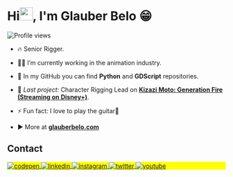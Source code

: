 <h1 align="left">Hi<img src="https://raw.githubusercontent.com/kaueMarques/kaueMarques/master/hi.gif" height="30px">, I'm Glauber Belo 😁</h1>
<p align="left"> <img src="https://komarev.com/ghpvc/?username=GlauberBelo&color=yellow" alt="Profile views" /> </p>

- 🔥 Senior Rigger.

- 👨‍💻 I’m currently working in the animation industry.

- 💬 In my GitHub you can find **Python** and **GDScript** repositories.

- 🔭 *Last project:* Character Rigging Lead on [**Kizazi Moto: Generation Fire (Streaming on Disney+)**](https://www.imdb.com/title/tt14866860/?ref_=nm_knf_t_1).

- ⚡ Fun fact: I love to play the guitar🎸

- ▶️ More at [**glauberbelo.com**](https://glauberbelo.com)


## Contact

<p align="left" style="background:yellow">
<a href="https://glauberbelo.com" target="_blank">
  <img align="center" src="https://img.shields.io/badge/-glauberbelo-05122A?style=flat&logo=codepen" alt="codepen"/>
</a>
<a href="https://linkedin.com/in/glauberbelo" target="_blank">
  <img align="center" src="https://img.shields.io/badge/-glauberbelo-05122A?style=flat&logo=linkedin" alt="linkedin"/>
</a>
<a href="https://instagram.com/glauber.belo" target="_blank">
 <img align="center" src="https://img.shields.io/badge/-glauberbelo-05122A?style=flat&logo=instagram" alt="instagram"/>
</a>
<a href="https://twitter.com/RiggerBelo" target="_blank">
  <img align="center" src="https://img.shields.io/badge/-glauberbelo-05122A?style=flat&logo=twitter" alt="twitter"/>  
</a>
<a href="https://www.youtube.com/channel/UCVrclW9_SoqKG2MBpIriNpA" target="_blank">
 <img align="center" src="https://img.shields.io/badge/-glauberbelo-05122A?style=flat&logo=youtube" alt="youtube"/>
</a>
</p>

<!--
**GlauberBelo/GlauberBelo** is a ✨ _special_ ✨ repository because its `README.md` (this file) appears on your GitHub profile.

Here are some ideas to get you started:

- 🔭 I’m currently working on ...
- 🌱 I’m currently learning ...
- 👯 I’m looking to collaborate on ...
- 🤔 I’m looking for help with ...
- 💬 Ask me about ...
- 📫 How to reach me: ...
- 😄 Pronouns: ...
- ⚡ Fun fact: ...
-->
